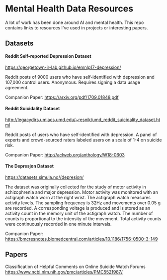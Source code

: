 # Mental Health Data Resources

A lot of work has been done around AI and mental health. This repo contains links to resources I've used in projects or interesting papers.


## Datasets

#### Reddit Self-reported Depression Dataset
https://georgetown-ir-lab.github.io/emnlp17-depression/

Reddit posts of 9000 users who have self-identified with depression and 107,000 control users. Anonymous. Requires signing a data usage agreement.

Companion Paper: https://arxiv.org/pdf/1709.01848.pdf

#### Reddit Suicidality Dataset
http://legacydirs.umiacs.umd.edu/~resnik/umd_reddit_suicidality_dataset.html

Reddit posts of users who have self-identified with depression. A panel of experts and crowd-sourced raters labeled users on a scale of 1-4 on suicide risk.

Companion Paper: http://aclweb.org/anthology/W18-0603

#### The Depresjon Dataset
https://datasets.simula.no//depresjon/

The dataset was originally collected for the study of motor activity in schizophrenia and major depression. Motor activity was monitored with an actigraph watch worn at the right wrist. The actigraph watch measures activity levels. The sampling frequency is 32Hz and movements over 0.05 g are recorded. A corresponding voltage is produced and is stored as an activity count in the memory unit of the actigraph watch. The number of counts is proportional to the intensity of the movement. Total activity counts were continuously recorded in one minute intervals. 

Companion Paper: https://bmcresnotes.biomedcentral.com/articles/10.1186/1756-0500-3-149

## Papers

Classification of Helpful Comments on Online Suicide Watch Forums
https://www.ncbi.nlm.nih.gov/pmc/articles/PMC5521987/
